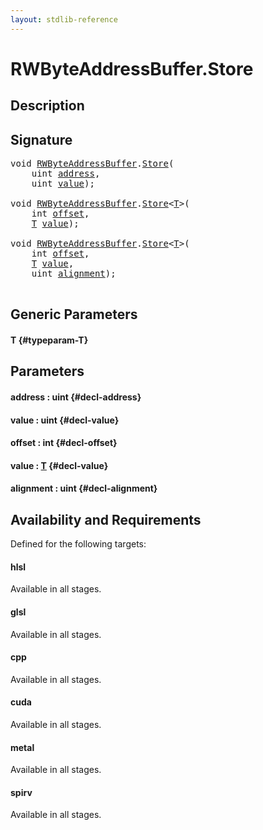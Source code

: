 ```yaml
---
layout: stdlib-reference
---
```


# RWByteAddressBuffer\.Store

## Description





## Signature 

<pre>
<span class="code_keyword">void</span> <a href="/stdlib-reference/types/RWByteAddressBuffer/index" class="code_type">RWByteAddressBuffer</a>.<a href="/stdlib-reference/types/RWByteAddressBuffer/Store">Store</a>(
    <span class="code_keyword">uint</span> <a href="/stdlib-reference/types/RWByteAddressBuffer/Store#decl-address" class="code_param">address</a>,
    <span class="code_keyword">uint</span> <a href="/stdlib-reference/types/RWByteAddressBuffer/Store#decl-value" class="code_param">value</a>);

<span class="code_keyword">void</span> <a href="/stdlib-reference/types/RWByteAddressBuffer/index" class="code_type">RWByteAddressBuffer</a>.<a href="/stdlib-reference/types/RWByteAddressBuffer/Store">Store</a>&lt;<a href="/stdlib-reference/types/RWByteAddressBuffer/Store#typeparam-T" class="code_type">T</a>&gt;(
    <span class="code_keyword">int</span> <a href="/stdlib-reference/types/RWByteAddressBuffer/Store#decl-offset" class="code_param">offset</a>,
    <a href="/stdlib-reference/types/RWByteAddressBuffer/Store#typeparam-T" class="code_type">T</a> <a href="/stdlib-reference/types/RWByteAddressBuffer/Store#decl-value" class="code_param">value</a>);

<span class="code_keyword">void</span> <a href="/stdlib-reference/types/RWByteAddressBuffer/index" class="code_type">RWByteAddressBuffer</a>.<a href="/stdlib-reference/types/RWByteAddressBuffer/Store">Store</a>&lt;<a href="/stdlib-reference/types/RWByteAddressBuffer/Store#typeparam-T" class="code_type">T</a>&gt;(
    <span class="code_keyword">int</span> <a href="/stdlib-reference/types/RWByteAddressBuffer/Store#decl-offset" class="code_param">offset</a>,
    <a href="/stdlib-reference/types/RWByteAddressBuffer/Store#typeparam-T" class="code_type">T</a> <a href="/stdlib-reference/types/RWByteAddressBuffer/Store#decl-value" class="code_param">value</a>,
    <span class="code_keyword">uint</span> <a href="/stdlib-reference/types/RWByteAddressBuffer/Store#decl-alignment" class="code_param">alignment</a>);

</pre>

## Generic Parameters

#### T {#typeparam-T}

## Parameters

#### address  : uint {#decl-address}
#### value  : uint {#decl-value}
#### offset  : int {#decl-offset}
#### value  : [T](/stdlib-reference/types/RWByteAddressBuffer/Store#typeparam-T) {#decl-value}
#### alignment  : uint {#decl-alignment}

## Availability and Requirements

Defined for the following targets:

#### hlsl
Available in all stages.

#### glsl
Available in all stages.

#### cpp
Available in all stages.

#### cuda
Available in all stages.

#### metal
Available in all stages.

#### spirv
Available in all stages.



